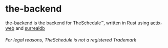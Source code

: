 # the-backend
the-backend is the backend for TheSchedule™, written in Rust using [actix-web](https://crates.io/crate/actix-web) and [surrealdb](https://crates.io/crate/surrealdb)
###### For legal reasons, TheSchedule is not a registered Trademark
